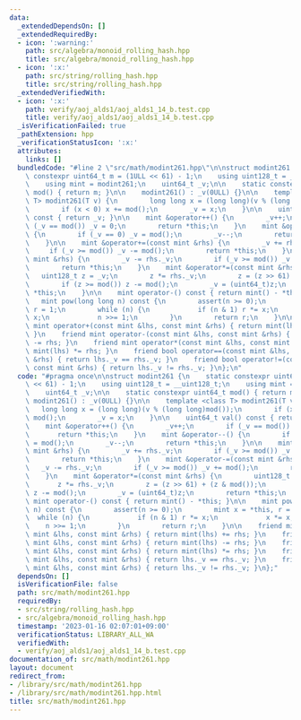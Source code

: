 ```yaml
---
data:
  _extendedDependsOn: []
  _extendedRequiredBy:
  - icon: ':warning:'
    path: src/algebra/monoid_rolling_hash.hpp
    title: src/algebra/monoid_rolling_hash.hpp
  - icon: ':x:'
    path: src/string/rolling_hash.hpp
    title: src/string/rolling_hash.hpp
  _extendedVerifiedWith:
  - icon: ':x:'
    path: verify/aoj_alds1/aoj_alds1_14_b.test.cpp
    title: verify/aoj_alds1/aoj_alds1_14_b.test.cpp
  _isVerificationFailed: true
  _pathExtension: hpp
  _verificationStatusIcon: ':x:'
  attributes:
    links: []
  bundledCode: "#line 2 \"src/math/modint261.hpp\"\n\nstruct modint261 {\n    static\
    \ constexpr uint64_t m = (1ULL << 61) - 1;\n    using uint128_t = __uint128_t;\n\
    \    using mint = modint261;\n    uint64_t _v;\n\n    static constexpr uint64_t\
    \ mod() { return m; }\n\n    modint261() : _v(0ULL) {}\n\n    template <class\
    \ T> modint261(T v) {\n        long long x = (long long)(v % (long long)mod());\n\
    \        if (x < 0) x += mod();\n        _v = x;\n    }\n\n    uint64_t val()\
    \ const { return _v; }\n\n    mint &operator++() {\n        _v++;\n        if\
    \ (_v == mod()) _v = 0;\n        return *this;\n    }\n    mint &operator--()\
    \ {\n        if (_v == 0) _v = mod();\n        _v--;\n        return *this;\n\
    \    }\n\n    mint &operator+=(const mint &rhs) {\n        _v += rhs._v;\n   \
    \     if (_v >= mod()) _v -= mod();\n        return *this;\n    }\n    mint &operator-=(const\
    \ mint &rhs) {\n        _v -= rhs._v;\n        if (_v >= mod()) _v += mod();\n\
    \        return *this;\n    }\n    mint &operator*=(const mint &rhs) {\n     \
    \   uint128_t z = _v;\n        z *= rhs._v;\n        z = (z >> 61) + (z & mod());\n\
    \        if (z >= mod()) z -= mod();\n        _v = (uint64_t)z;\n        return\
    \ *this;\n    }\n\n    mint operator-() const { return mint() - *this; }\n\n \
    \   mint pow(long long n) const {\n        assert(n >= 0);\n        mint x = *this,\
    \ r = 1;\n        while (n) {\n            if (n & 1) r *= x;\n            x *=\
    \ x;\n            n >>= 1;\n        }\n        return r;\n    }\n\n    friend\
    \ mint operator+(const mint &lhs, const mint &rhs) { return mint(lhs) += rhs;\
    \ }\n    friend mint operator-(const mint &lhs, const mint &rhs) { return mint(lhs)\
    \ -= rhs; }\n    friend mint operator*(const mint &lhs, const mint &rhs) { return\
    \ mint(lhs) *= rhs; }\n    friend bool operator==(const mint &lhs, const mint\
    \ &rhs) { return lhs._v == rhs._v; }\n    friend bool operator!=(const mint &lhs,\
    \ const mint &rhs) { return lhs._v != rhs._v; }\n};\n"
  code: "#pragma once\n\nstruct modint261 {\n    static constexpr uint64_t m = (1ULL\
    \ << 61) - 1;\n    using uint128_t = __uint128_t;\n    using mint = modint261;\n\
    \    uint64_t _v;\n\n    static constexpr uint64_t mod() { return m; }\n\n   \
    \ modint261() : _v(0ULL) {}\n\n    template <class T> modint261(T v) {\n     \
    \   long long x = (long long)(v % (long long)mod());\n        if (x < 0) x +=\
    \ mod();\n        _v = x;\n    }\n\n    uint64_t val() const { return _v; }\n\n\
    \    mint &operator++() {\n        _v++;\n        if (_v == mod()) _v = 0;\n \
    \       return *this;\n    }\n    mint &operator--() {\n        if (_v == 0) _v\
    \ = mod();\n        _v--;\n        return *this;\n    }\n\n    mint &operator+=(const\
    \ mint &rhs) {\n        _v += rhs._v;\n        if (_v >= mod()) _v -= mod();\n\
    \        return *this;\n    }\n    mint &operator-=(const mint &rhs) {\n     \
    \   _v -= rhs._v;\n        if (_v >= mod()) _v += mod();\n        return *this;\n\
    \    }\n    mint &operator*=(const mint &rhs) {\n        uint128_t z = _v;\n \
    \       z *= rhs._v;\n        z = (z >> 61) + (z & mod());\n        if (z >= mod())\
    \ z -= mod();\n        _v = (uint64_t)z;\n        return *this;\n    }\n\n   \
    \ mint operator-() const { return mint() - *this; }\n\n    mint pow(long long\
    \ n) const {\n        assert(n >= 0);\n        mint x = *this, r = 1;\n      \
    \  while (n) {\n            if (n & 1) r *= x;\n            x *= x;\n        \
    \    n >>= 1;\n        }\n        return r;\n    }\n\n    friend mint operator+(const\
    \ mint &lhs, const mint &rhs) { return mint(lhs) += rhs; }\n    friend mint operator-(const\
    \ mint &lhs, const mint &rhs) { return mint(lhs) -= rhs; }\n    friend mint operator*(const\
    \ mint &lhs, const mint &rhs) { return mint(lhs) *= rhs; }\n    friend bool operator==(const\
    \ mint &lhs, const mint &rhs) { return lhs._v == rhs._v; }\n    friend bool operator!=(const\
    \ mint &lhs, const mint &rhs) { return lhs._v != rhs._v; }\n};"
  dependsOn: []
  isVerificationFile: false
  path: src/math/modint261.hpp
  requiredBy:
  - src/string/rolling_hash.hpp
  - src/algebra/monoid_rolling_hash.hpp
  timestamp: '2023-01-16 02:07:01+09:00'
  verificationStatus: LIBRARY_ALL_WA
  verifiedWith:
  - verify/aoj_alds1/aoj_alds1_14_b.test.cpp
documentation_of: src/math/modint261.hpp
layout: document
redirect_from:
- /library/src/math/modint261.hpp
- /library/src/math/modint261.hpp.html
title: src/math/modint261.hpp
---
```

